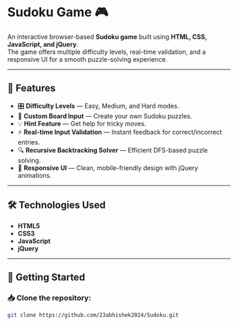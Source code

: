 # Sudoku Game 🎮

An interactive browser-based **Sudoku game** built using **HTML, CSS, JavaScript, and jQuery**.  
The game offers multiple difficulty levels, real-time validation, and a responsive UI for a smooth puzzle-solving experience.

---

## 📌 Features

- 🎛️ **Difficulty Levels** — Easy, Medium, and Hard modes.
- 📝 **Custom Board Input** — Create your own Sudoku puzzles.
- 💡 **Hint Feature** — Get help for tricky moves.
- ⚡ **Real-time Input Validation** — Instant feedback for correct/incorrect entries.
- 🔍 **Recursive Backtracking Solver** — Efficient DFS-based puzzle solving.
- 🎨 **Responsive UI** — Clean, mobile-friendly design with jQuery animations.

---

## 🛠️ Technologies Used

- **HTML5**
- **CSS3**
- **JavaScript**
- **jQuery**

---

## 🚀 Getting Started

### 📥 Clone the repository:
```bash
git clone https://github.com/23abhishek2024/Sudoku.git
